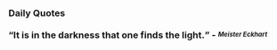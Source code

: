 ### Daily Quotes <br> <br> <q>It is in the darkness that one finds the light.</q> - <sup><sub><em>Meister Eckhart</em></sub></sup>